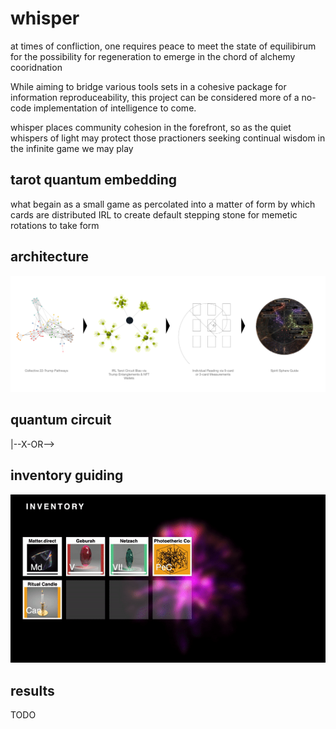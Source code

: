 # whisper
at times of confliction, one requires peace to meet the state of equilibirum for the possibility for regeneration to emerge in the chord of alchemy cooridnation

While aiming to bridge various tools sets in a cohesive package for information reproduceability, this project can be considered more of a no-code implementation of intelligence to come.

whisper places community cohesion in the forefront, so as the quiet whispers of light may protect those practioners seeking continual wisdom in the infinite game we may play

## tarot quantum embedding
what begain as a small game as percolated into a matter of form by which cards are distributed IRL to create default stepping stone for memetic rotations to take form

## architecture
![circuit](./circuit_flow.png)

## quantum circuit
|--X-OR-->

## inventory guiding
![inventory](./inventory.gif)

## results
TODO
